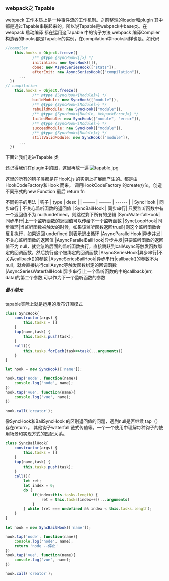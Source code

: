 ### webpack之 Tapable 

webpack 工作本质上是一种事件流的工作机制。之前整理的loader和plugin 其中都是通过Tapable串联起来的。所以说Tapable是webpack中base类。在webpack 启动编译 都在运用这Tapable 中的钩子方法
webpack 编译Complier构造器的hooks都是Tapable的实例，在compilation中hooks同样也是。如代码
```Javascript
//compiler
	this.hooks = Object.freeze({
			/** @type {SyncHook<[]>} */
			initialize: new SyncHook([]),
			done: new AsyncSeriesHook(["stats"]),
			afterEmit: new AsyncSeriesHook(["compilation"]),
      ... 
  })
// compilation
	this.hooks = Object.freeze({
			/** @type {SyncHook<[Module]>} */
			buildModule: new SyncHook(["module"]),
			/** @type {SyncHook<[Module]>} */
			rebuildModule: new SyncHook(["module"]),
			/** @type {SyncHook<[Module, WebpackError]>} */
			failedModule: new SyncHook(["module", "error"]),
			/** @type {SyncHook<[Module]>} */
			succeedModule: new SyncHook(["module"]),
			/** @type {SyncHook<[Module]>} */
			stillValidModule: new SyncHook(["module"]),
      ...
  })
```
下面让我们走进Tapable 类

还记得我们在plugin中的图，这里再放一遍
![tapable.jpg](http://106.52.111.158:3000/img/tapable.jpg)


这里的所有的钩子类都是在HooK.js 的实例上扩展而产生的。都是由 HookCodeFactory和Hook 而来。
调用HookCodeFactory 的create方法，创造不同形式的new Function 最后 return fn 

不同钩子的用法
| 钩子 | type | desc |
| ------ | ------ | ------ |
| SyncHook | 同步串行 |  不关心监听函数的返回值 |
SyncBailHook | 同步串行| 只要监听函数中有一个返回值不为 null/undefined，则跳过剩下所有的逻辑
|SyncWaterfallHook|同步串行|上一个监听函数的返回值可以传给下一个监听函数
|SyncLoopHook|同步循环|当监听函数被触发的时候，如果该监听函数返回true时则这个监听函数会反复执行，如果返回 undefined 则表示退出循环
|AsyncParallelHook|异步并发|不关心监听函数的返回值
|AsyncParallelBailHook|异步并发|只要监听函数的返回值不为 null，就会忽略后面的监听函数执行，直接跳跃到callAsync等触发函数绑定的回调函数，然后执行这个被绑定的回调函数
|AsyncSeriesHook|异步串行|不关系callback()的参数
|AsyncSeriesBailHook|异步串行|callback()的参数不为null，就会直接执行callAsync等触发函数绑定的回调函数
|AsyncSeriesWaterfallHook|异步串行|上一个监听函数的中的callback(err, data)的第二个参数,可以作为下一个监听函数的参数

##### 最小单元
tapable实际上就是运用的发布订阅模式
```Javascript
class SyncHook{
    constructor(args) {
        this.tasks = []
    }
    tap(name,task) {
        this.tasks.push(task);
    }
    call(){
        this.tasks.forEach(task=>task(...arguments))
    }
}

let hook = new SyncHook(['name']);

hook.tap('node', function(name){
    console.log('node', name);
})
hook.tap('vue', function(name){
    console.log('vue', name);
})

hook.call('creator');
```

像SyncHook和BailSyncHook 的区别返回值的问题，遇到null是否继续  tap（） 存在return 。 其他钩子waterfall 链式传值等。一个一个使用中理解每种钩子的使用场景和实现方式的匹配关系。
```Javascript
class SyncBailHook{
    constructor(args) {
        this.tasks = []
    }
    tap(name,task) {
        this.tasks.push(task);
    }
    call(){
        let ret;
        let index = 0;
        do {
            if(index<this.tasks.length) {
                ret = this.tasks[index++](...arguments)
            }
        } while (ret === undefined && index < this.tasks.length);
    }
}

let hook = new SyncBailHook(['name']);

hook.tap('node', function(name){
    console.log('node', name);
    return 'node --停止'
})
hook.tap('vue', function(name){
    console.log('vue', name);
})

hook.call('creator');
```











